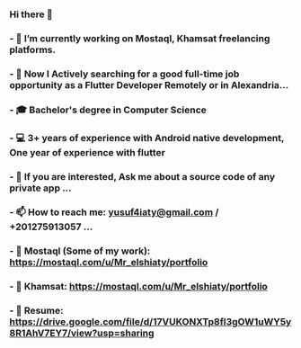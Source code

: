 ### Hi there 👋
### - 💼 I’m currently working on Mostaql, Khamsat freelancing platforms. 
### - 🔭 Now I Actively searching for a good full-time job opportunity as a Flutter Developer Remotely or in Alexandria...
### - 🎓 Bachelor's degree in Computer Science
### - 💻 3+ years of experience with Android native development, One year of experience with flutter
### - 💬 If you are interested, Ask me about a source code of any private app ...
### - 📫 How to reach me: yusuf4iaty@gmail.com / +201275913057 ...
### - 📱 Mostaql (Some of my work): https://mostaql.com/u/Mr_elshiaty/portfolio
### - 📱 Khamsat: https://mostaql.com/u/Mr_elshiaty/portfolio
### - 📃 Resume: https://drive.google.com/file/d/17VUKONXTp8fl3gOW1uWY5y8R1AhV7EY7/view?usp=sharing
<!--
**ElshiatyTube/ElshiatyTube** is a ✨ _special_ ✨ repository because its `README.md` (this file) appears on your GitHub profile.

